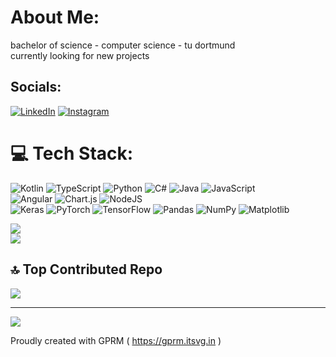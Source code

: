 # About Me:
bachelor of science - computer science - tu dortmund<br>currently looking for new projects


## Socials:
[![LinkedIn](https://img.shields.io/badge/LinkedIn-%230077B5.svg?logo=linkedin&logoColor=white)](https://www.linkedin.com/in/jonas-ickert-527ab42a3/) 
[![Instagram](https://img.shields.io/badge/Instagram-%230077B5.svg?logo=instagram&logoColor=white)](https://www.instagram.com/jonas_kert/)


# 💻 Tech Stack:
![Kotlin](https://img.shields.io/badge/kotlin-%237F52FF.svg?style=flat-square&logo=kotlin&logoColor=white) 
![TypeScript](https://img.shields.io/badge/typescript-%23007ACC.svg?style=flat-square&logo=typescript&logoColor=white) 
![Python](https://img.shields.io/badge/python-3670A0?style=flat-square&logo=python&logoColor=ffdd54)
![C#](https://img.shields.io/badge/c%23-%23239120.svg?style=flat-square&logo=csharp&logoColor=white) 
![Java](https://img.shields.io/badge/java-%23ED8B00.svg?style=flat-square&logo=openjdk&logoColor=white) 
![JavaScript](https://img.shields.io/badge/javascript-%23323330.svg?style=flat-square&logo=javascript&logoColor=%23F7DF1E) 
<br/>
![Angular](https://img.shields.io/badge/angular-%23DD0031.svg?style=flat-square&logo=angular&logoColor=white) 
![Chart.js](https://img.shields.io/badge/chart.js-F5788D.svg?style=flat-square&logo=chart.js&logoColor=white) 
![NodeJS](https://img.shields.io/badge/node.js-6DA55F?style=flat-square&logo=node.js&logoColor=white) 
<br/>
![Keras](https://img.shields.io/badge/Keras-%23D00000.svg?style=flat-square&logo=Keras&logoColor=white) 
![PyTorch](https://img.shields.io/badge/PyTorch-%23EE4C2C.svg?style=flat-square&logo=PyTorch&logoColor=white) 
![TensorFlow](https://img.shields.io/badge/TensorFlow-%23FF6F00.svg?style=flat-square&logo=TensorFlow&logoColor=white)
![Pandas](https://img.shields.io/badge/pandas-%23150458.svg?style=flat-square&logo=pandas&logoColor=white) 
![NumPy](https://img.shields.io/badge/numpy-%23013243.svg?style=flat-square&logo=numpy&logoColor=white) 
![Matplotlib](https://img.shields.io/badge/Matplotlib-%23ffffff.svg?style=flat-square&logo=Matplotlib&logoColor=black)

![](https://github-readme-stats.vercel.app/api?username=EchoNexis&theme=dark&hide_border=true&include_all_commits=false&count_private=false)<br/>
![](https://github-readme-stats.vercel.app/api/top-langs/?username=EchoNexis&theme=dark&hide_border=true&include_all_commits=false&count_private=false&layout=compact)

## 🔝 Top Contributed Repo
![](https://github-contributor-stats.vercel.app/api?username=EchoNexis&limit=5&theme=dark&combine_all_yearly_contributions=true)

---
[![](https://visitcount.itsvg.in/api?id=EchoNexis&icon=0&color=0)](https://visitcount.itsvg.in)

Proudly created with GPRM ( https://gprm.itsvg.in )
